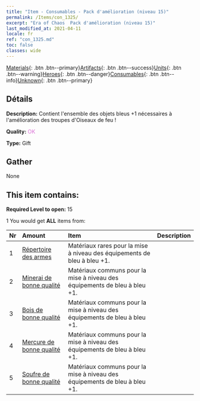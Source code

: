 ```yaml
---
title: "Item - Consumables - Pack d'amélioration (niveau 15)"
permalink: /Items/con_1325/
excerpt: "Era of Chaos  Pack d'amélioration (niveau 15)"
last_modified_at: 2021-04-11
locale: fr
ref: "con_1325.md"
toc: false
classes: wide
---
```

 [Materials](/fr/Items/){: .btn .btn--primary}[Artifacts](/fr/Items/Artifacts/){: .btn .btn--success}[Units](/fr/Items/Units/){: .btn .btn--warning}[Heroes](/fr/Items/Heroes/){: .btn .btn--danger}[Consumables](/fr/Items/Consumables/){: .btn .btn--info}[Unknown](/fr/Items/Unknown/){: .btn .btn--primary}

## Détails
 **Description:** Contient l'ensemble des objets bleus +1 nécessaires à l'amélioration des troupes d'Oiseaux de feu !

 **Quality:** <span style="color: #DA70D6">OK</span>

 **Type:** Gift

## Gather

  None

## This item contains:

 **Required Level to open:** 15

 1 You would get **ALL** items  from:

  | Nr | Amount |     Item    | Description |
  |:---|:-------|:------------|:-----------:|
  | 1 | [Répertoire des armes](/fr/Items/mat_18/) | Matériaux rares pour la mise à niveau des équipements de bleu à bleu +1. | 
  | 2 | [Minerai de bonne qualité](/fr/Items/mat_12/) | Matériaux communs pour la mise à niveau des équipements de bleu à bleu +1. | 
  | 3 | [Bois de bonne qualité](/fr/Items/mat_13/) | Matériaux communs pour la mise à niveau des équipements de bleu à bleu +1. | 
  | 4 | [Mercure de bonne qualité](/fr/Items/mat_14/) | Matériaux communs pour la mise à niveau des équipements de bleu à bleu +1. | 
  | 5 | [Soufre de bonne qualité](/fr/Items/mat_15/) | Matériaux communs pour la mise à niveau des équipements de bleu à bleu +1. | 
